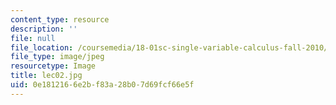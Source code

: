 ```yaml
---
content_type: resource
description: ''
file: null
file_location: /coursemedia/18-01sc-single-variable-calculus-fall-2010/0e1812166e2bf83a28b07d69fcf66e5f_lec02.jpg
file_type: image/jpeg
resourcetype: Image
title: lec02.jpg
uid: 0e181216-6e2b-f83a-28b0-7d69fcf66e5f
---
```

